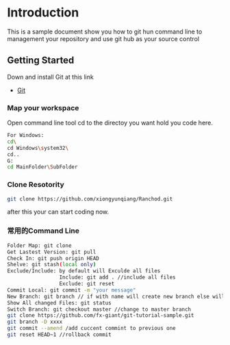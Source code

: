 # Introduction

This is a sample document show you how to git hun command line to management your repository and use git hub as your source control

## Getting Started

Down and install Git at this link
* [Git](https://git-scm.com/downloads)

### Map your workspace 
Open command line tool 
cd to the directoy you want hold you code here.

```bash
For Windows:
cd\
cd Windows\system32\
cd..
G:
cd MainFolder\SubFolder
```

### Clone Resotority
```bash
git clone https://github.com/xiongyunqiang/Ranchod.git
```
after this your can start coding now.

### 常用的Command Line
```bash
Folder Map: git clone
Get Lastest Version: git pull
Check In: git push origin HEAD
Shelve: git stash(local only)
Exclude/Include: by default will Exculde all files
                 Include: git add . //include all files
                 Exclude: git reset
Commit Local: git commit -m "your message"
New Branch: git branch // if with name will create new branch else will show all branch at local
Show All changed Files: git status
Switch Branch: git checkout master //change to master branch
git clone https://github.com/fx-giant/git-tutorial-sample.git
git branch -D xxxx
git commit --amend /add cuccent commint to previous one
git reset HEAD~1 //rollback commit 
```


